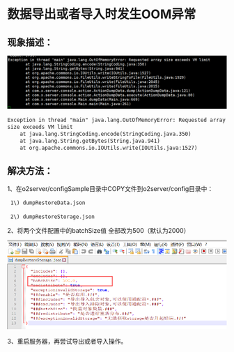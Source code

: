 # 数据导出或者导入时发生OOM异常

## 现象描述：

![OOM&#x5F02;&#x5E38;](../.gitbook/assets/qq-tu-pian-20191107164304.png)

```text
Exception in thread "main" java.lang.OutOfMemoryError: Requested array size exceeds VM limit 
    at java.lang.StringCoding.encode(StringCoding.java.350)
    at java.lang.String.getBytes(String.java.941)
    at org.apache.commons.io.IOUtils.write(IOUtils.java:1527)
```

## 解决方法：

1、在o2server/configSample目录中COPY文件到o2server/config目录中：

     1\) dumpRestoreData.json 

     2\) dumpRestoreStorage.json

2、将两个文件配置中的batchSize值 全部改为500（默认为2000） 

![&#x4FEE;&#x6539;&#x914D;&#x7F6E;&#x6587;&#x4EF6;](../.gitbook/assets/qq-jie-tu-20191107171552.png)

3、重启服务器，再尝试导出或者导入操作。

